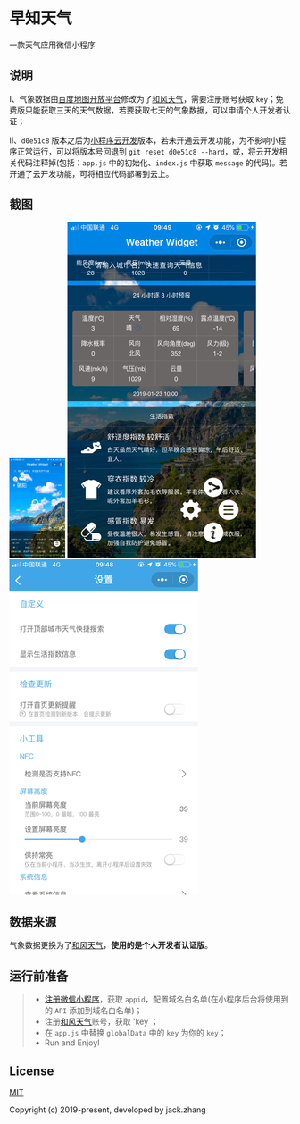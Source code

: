 # 早知天气
一款天气应用微信小程序
<p align='center'>
<!--     <img src='https://raw.githubusercontent.com/zhangliwen1101/Images/master/img/weather.jpg'> -->
</p>

## 说明

I、气象数据由[百度地图开放平台]((https://lbsyun.baidu.com/))修改为了[和风天气](http://www.heweather.com/)，需要注册账号获取 `key`；免费版只能获取三天的天气数据，若要获取七天的气象数据，可以申请个人开发者认证；

II、`d0e51c8` 版本之后为[小程序云开发](https://developers.weixin.qq.com/miniprogram/dev/wxcloud/basis/getting-started.html)版本，若未开通云开发功能，为不影响小程序正常运行，可以将版本号回退到 `git reset d0e51c8 --hard`，或，将云开发相关代码注释掉(包括：`app.js` 中的初始化、`index.js` 中获取 `message` 的代码)。若开通了云开发功能，可将相应代码部署到云上。

## 截图
<div >
    <img src='https://raw.githubusercontent.com/zhangliwen1101/Images/master/img/weather1.png' style='max-width:100px!important;width:100px!important;'>
    <img src='https://raw.githubusercontent.com/zhangliwen1101/Images/master/img/weather2.png' style='style='max-width:100px!important;width:100px!important;'>
    <img src='https://raw.githubusercontent.com/zhangliwen1101/Images/master/img/weather3.png' style='style='max-width:100px!important;width:100px!important;'>
</div>

## 数据来源
气象数据更换为了[和风天气](http://www.heweather.com/)，**使用的是个人开发者认证版**。

## 运行前准备
> * [注册微信小程序](https://mp.weixin.qq.com/wxopen/waregister?action=step1)，获取 `appid`，配置域名白名单(在小程序后台将使用到的 `API` 添加到域名白名单)；
> * 注册[和风天气](http://www.heweather.com/)账号，获取 'key`；
> * 在 `app.js` 中替换 `globalData` 中的 `key` 为你的 `key`；
> * Run and Enjoy!

## License

[MIT](http://opensource.org/licenses/MIT)

Copyright (c) 2019-present, developed by jack.zhang
